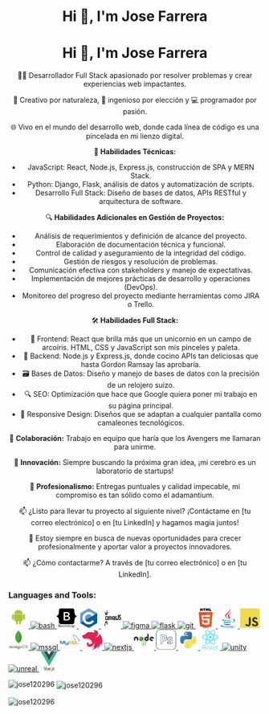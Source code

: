 <h1 align="center">Hi 👋, I'm Jose Farrera</h1>
<div align="center">
  <h1>Hi 👋, I'm Jose Farrera</h1>
  <p>👨‍💻 Desarrollador Full Stack apasionado por resolver problemas y crear experiencias web impactantes.</p>
  <p>🎨 Creativo por naturaleza, 🧠 ingenioso por elección y 💻 programador por pasión.</p>
  <p>🌐 Vivo en el mundo del desarrollo web, donde cada línea de código es una pincelada en mi lienzo digital.</p>
  <p>🌟 <strong>Habilidades Técnicas:</strong></p>
  <ul>
    <li>JavaScript: React, Node.js, Express.js, construcción de SPA y MERN Stack.</li>
    <li>Python: Django, Flask, análisis de datos y automatización de scripts.</li>
    <li>Desarrollo Full Stack: Diseño de bases de datos, APIs RESTful y arquitectura de software.</li>
  </ul>
  <p>🔍 <strong>Habilidades Adicionales en Gestión de Proyectos:</strong></p>
  <ul>
    <li>Análisis de requerimientos y definición de alcance del proyecto.</li>
    <li>Elaboración de documentación técnica y funcional.</li>
    <li>Control de calidad y aseguramiento de la integridad del código.</li>
    <li>Gestión de riesgos y resolución de problemas.</li>
    <li>Comunicación efectiva con stakeholders y manejo de expectativas.</li>
    <li>Implementación de mejores prácticas de desarrollo y operaciones (DevOps).</li>
    <li>Monitoreo del progreso del proyecto mediante herramientas como JIRA o Trello.</li>
  </ul>
  <p>🛠️ <strong>Habilidades Full Stack:</strong></p>
  <ul>
    <li>🎨 Frontend: React que brilla más que un unicornio en un campo de arcoíris. HTML, CSS y JavaScript son mis pinceles y paleta.</li>
    <li>🔧 Backend: Node.js y Express.js, donde cocino APIs tan deliciosas que hasta Gordon Ramsay las aprobaría.</li>
    <li>🗃️ Bases de Datos: Diseño y manejo de bases de datos con la precisión de un relojero suizo.</li>
    <li>🔍 SEO: Optimización que hace que Google quiera poner mi trabajo en su página principal.</li>
    <li>📱 Responsive Design: Diseños que se adaptan a cualquier pantalla como camaleones tecnológicos.</li>
  </ul>
  <p>👥 <strong>Colaboración:</strong> Trabajo en equipo que haría que los Avengers me llamaran para unirme.</p>
  <p>🚀 <strong>Innovación:</strong> Siempre buscando la próxima gran idea, ¡mi cerebro es un laboratorio de startups!</p>
  <p>💼 <strong>Profesionalismo:</strong> Entregas puntuales y calidad impecable, mi compromiso es tan sólido como el adamantium.</p>
  <p>📫 ¿Listo para llevar tu proyecto al siguiente nivel? ¡Contáctame en [tu correo electrónico] o en [tu LinkedIn] y hagamos magia juntos!</p>
  <p>💼 Estoy siempre en busca de nuevas oportunidades para crecer profesionalmente y aportar valor a proyectos innovadores.</p>
  <p>📫 ¿Cómo contactarme? A través de [tu correo electrónico] o en [tu LinkedIn].</p>
</div>

<h3 align="left">Languages and Tools:</h3>
<p align="left"> <a href="https://developer.android.com" target="_blank" rel="noreferrer"> <img src="https://raw.githubusercontent.com/devicons/devicon/master/icons/android/android-original-wordmark.svg" alt="android" width="40" height="40"/> </a> <a href="https://www.gnu.org/software/bash/" target="_blank" rel="noreferrer"> <img src="https://www.vectorlogo.zone/logos/gnu_bash/gnu_bash-icon.svg" alt="bash" width="40" height="40"/> </a> <a href="https://getbootstrap.com" target="_blank" rel="noreferrer"> <img src="https://raw.githubusercontent.com/devicons/devicon/master/icons/bootstrap/bootstrap-plain-wordmark.svg" alt="bootstrap" width="40" height="40"/> </a> <a href="https://www.cprogramming.com/" target="_blank" rel="noreferrer"> <img src="https://raw.githubusercontent.com/devicons/devicon/master/icons/c/c-original.svg" alt="c" width="40" height="40"/> </a> <a href="https://canvasjs.com" target="_blank" rel="noreferrer"> <img src="https://raw.githubusercontent.com/Hardik0307/Hardik0307/master/assets/canvasjs-charts.svg" alt="canvasjs" width="40" height="40"/> </a> <a href="https://www.figma.com/" target="_blank" rel="noreferrer"> <img src="https://www.vectorlogo.zone/logos/figma/figma-icon.svg" alt="figma" width="40" height="40"/> </a> <a href="https://flask.palletsprojects.com/" target="_blank" rel="noreferrer"> <img src="https://www.vectorlogo.zone/logos/pocoo_flask/pocoo_flask-icon.svg" alt="flask" width="40" height="40"/> </a> <a href="https://git-scm.com/" target="_blank" rel="noreferrer"> <img src="https://www.vectorlogo.zone/logos/git-scm/git-scm-icon.svg" alt="git" width="40" height="40"/> </a> <a href="https://www.w3.org/html/" target="_blank" rel="noreferrer"> <img src="https://raw.githubusercontent.com/devicons/devicon/master/icons/html5/html5-original-wordmark.svg" alt="html5" width="40" height="40"/> </a> <a href="https://www.java.com" target="_blank" rel="noreferrer"> <img src="https://raw.githubusercontent.com/devicons/devicon/master/icons/java/java-original.svg" alt="java" width="40" height="40"/> </a> <a href="https://developer.mozilla.org/en-US/docs/Web/JavaScript" target="_blank" rel="noreferrer"> <img src="https://raw.githubusercontent.com/devicons/devicon/master/icons/javascript/javascript-original.svg" alt="javascript" width="40" height="40"/> </a> <a href="https://www.mongodb.com/" target="_blank" rel="noreferrer"> <img src="https://raw.githubusercontent.com/devicons/devicon/master/icons/mongodb/mongodb-original-wordmark.svg" alt="mongodb" width="40" height="40"/> </a> <a href="https://www.microsoft.com/en-us/sql-server" target="_blank" rel="noreferrer"> <img src="https://www.svgrepo.com/show/303229/microsoft-sql-server-logo.svg" alt="mssql" width="40" height="40"/> </a> <a href="https://www.mysql.com/" target="_blank" rel="noreferrer"> <img src="https://raw.githubusercontent.com/devicons/devicon/master/icons/mysql/mysql-original-wordmark.svg" alt="mysql" width="40" height="40"/> </a> <a href="https://nestjs.com/" target="_blank" rel="noreferrer"> <img src="https://raw.githubusercontent.com/devicons/devicon/master/icons/nestjs/nestjs-plain.svg" alt="nestjs" width="40" height="40"/> </a> <a href="https://nextjs.org/" target="_blank" rel="noreferrer"> <img src="https://cdn.worldvectorlogo.com/logos/nextjs-2.svg" alt="nextjs" width="40" height="40"/> </a> <a href="https://nodejs.org" target="_blank" rel="noreferrer"> <img src="https://raw.githubusercontent.com/devicons/devicon/master/icons/nodejs/nodejs-original-wordmark.svg" alt="nodejs" width="40" height="40"/> </a> <a href="https://www.photoshop.com/en" target="_blank" rel="noreferrer"> <img src="https://raw.githubusercontent.com/devicons/devicon/master/icons/photoshop/photoshop-line.svg" alt="photoshop" width="40" height="40"/> </a> <a href="https://www.python.org" target="_blank" rel="noreferrer"> <img src="https://raw.githubusercontent.com/devicons/devicon/master/icons/python/python-original.svg" alt="python" width="40" height="40"/> </a> <a href="https://reactjs.org/" target="_blank" rel="noreferrer"> <img src="https://raw.githubusercontent.com/devicons/devicon/master/icons/react/react-original-wordmark.svg" alt="react" width="40" height="40"/> </a> <a href="https://unity.com/" target="_blank" rel="noreferrer"> <img src="https://www.vectorlogo.zone/logos/unity3d/unity3d-icon.svg" alt="unity" width="40" height="40"/> </a> <a href="https://unrealengine.com/" target="_blank" rel="noreferrer"> <img src="https://raw.githubusercontent.com/kenangundogan/fontisto/036b7eca71aab1bef8e6a0518f7329f13ed62f6b/icons/svg/brand/unreal-engine.svg" alt="unreal" width="40" height="40"/> </a> <a href="https://vuejs.org/" target="_blank" rel="noreferrer"> <img src="https://raw.githubusercontent.com/devicons/devicon/master/icons/vuejs/vuejs-original-wordmark.svg" alt="vuejs" width="40" height="40"/> </a> </p>

<p><img align="left" src="https://github-readme-stats.vercel.app/api/top-langs?username=jose120296&show_icons=true&locale=en&layout=compact" alt="jose120296" /></p>

<p>&nbsp;<img align="center" src="https://github-readme-stats.vercel.app/api?username=jose120296&show_icons=true&locale=en" alt="jose120296" /></p>

<p><img align="center" src="https://github-readme-streak-stats.herokuapp.com/?user=jose120296&" alt="jose120296" /></p>


<!--
**Jose120296/Jose120296** is a ✨ _special_ ✨ repository because its `README.md` (this file) appears on your GitHub profile.

Here are some ideas to get you started:

- 🔭 I’m currently working on ...
- 🌱 I’m currently learning ...
- 👯 I’m looking to collaborate on ...
- 🤔 I’m looking for help with ...
- 💬 Ask me about ...
- 📫 How to reach me: ...
- 😄 Pronouns: ...
- ⚡ Fun fact: ...
-->
